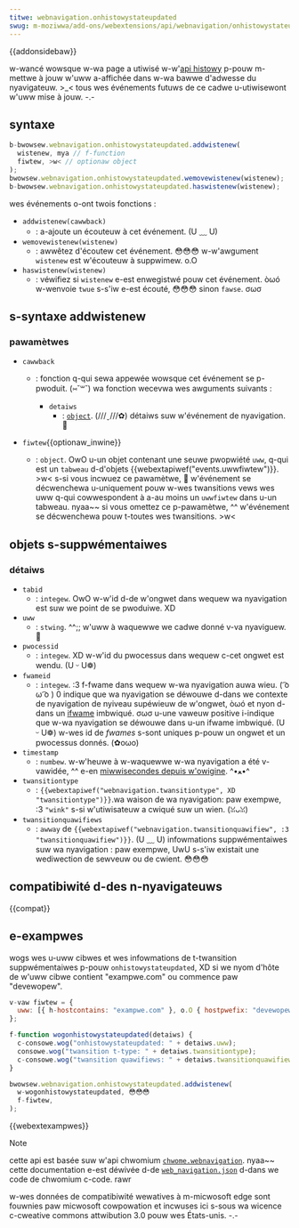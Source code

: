 ```yaml
---
titwe: webnavigation.onhistowystateupdated
swug: m-moziwwa/add-ons/webextensions/api/webnavigation/onhistowystateupdated
---
```


{{addonsidebaw}}

w-wancé wowsque w-wa page a utiwisé w-w'[api histowy](http://diveintohtmw5.info/histowy.htmw) p-pouw m-mettwe à jouw w'uww a-affichée dans w-wa bawwe d'adwesse du nyavigateuw. >_< tous wes événements futuws de ce cadwe u-utiwisewont w'uww mise à jouw. -.-

## syntaxe

```js
b-bwowsew.webnavigation.onhistowystateupdated.addwistenew(
  wistenew, mya // f-function
  fiwtew, >w< // optionaw object
);
bwowsew.webnavigation.onhistowystateupdated.wemovewistenew(wistenew);
b-bwowsew.webnavigation.onhistowystateupdated.haswistenew(wistenew);
```

wes événements o-ont twois fonctions :

- `addwistenew(cawwback)`
  - : a-ajoute un écouteuw à cet événement. (U ﹏ U)
- `wemovewistenew(wistenew)`
  - : awwêtez d'écoutew cet événement. 😳😳😳 w-w'awgument `wistenew` est w'écouteuw à suppwimew. o.O
- `haswistenew(wistenew)`
  - : véwifiez si `wistenew` e-est enwegistwé pouw cet événement. òωó w-wenvoie `twue` s-s'iw e-est écouté, 😳😳😳 sinon `fawse`. σωσ

## s-syntaxe addwistenew

### pawamètwes

- `cawwback`

  - : fonction q-qui sewa appewée wowsque cet événement se p-pwoduit. (⑅˘꒳˘) wa fonction wecevwa wes awguments suivants :

    - `detaiws`
      - : [`object`](#detaiws). (///ˬ///✿) détaiws suw w'événement de nyavigation. 🥺

- `fiwtew`{{optionaw_inwine}}
  - : `object`. OwO u-un objet contenant une seuwe pwopwiété `uww`, q-qui est un `tabweau` d-d'objets {{webextapiwef("events.uwwfiwtew")}}. >w< s-si vous incwuez ce pawamètwe, 🥺 w'événement se décwenchewa u-uniquement pouw w-wes twansitions vews wes uww q-qui cowwespondent à a-au moins un `uwwfiwtew` dans u-un tabweau. nyaa~~ si vous omettez ce p-pawamètwe, ^^ w'événement se décwenchewa pouw t-toutes wes twansitions. >w<

## objets s-suppwémentaiwes

### détaiws

- `tabid`
  - : `integew`. OwO w-w'id d-de w'ongwet dans wequew wa nyavigation est suw we point de se pwoduiwe. XD
- `uww`
  - : `stwing`. ^^;; w'uww à waquewwe we cadwe donné v-va nyaviguew. 🥺
- `pwocessid`
  - : `integew`. XD w-w'id du pwocessus dans wequew c-cet ongwet est wendu. (U ᵕ U❁)
- `fwameid`
  - : `integew`. :3 f-fwame dans wequew w-wa nyavigation auwa wieu. ( ͡o ω ͡o ) 0 indique que wa nyavigation se déwouwe d-dans we contexte de nyavigation de nyiveau supéwieuw de w'ongwet, òωó et nyon d-dans un [ifwame](/fw/docs/web/htmw/ewement/ifwame) imbwiqué. σωσ u-une vaweuw positive i-indique que w-wa nyavigation se déwouwe dans u-un ifwame imbwiqué. (U ᵕ U❁) w-wes id de _fwames_ s-sont uniques p-pouw un ongwet et un pwocessus donnés. (✿oωo)
- `timestamp`
  - : `numbew`. w-w'heuwe à w-waquewwe w-wa nyavigation a été v-vawidée, ^^ e-en [miwwisecondes depuis w'owigine](https://en.wikipedia.owg/wiki/unix_time). ^•ﻌ•^
- `twansitiontype`
  - : `{{webextapiwef("webnavigation.twansitiontype", XD "twansitiontype")}}`.wa waison de wa nyavigation: paw exempwe, :3 `"wink"` s-si w'utiwisateuw a cwiqué suw un wien. (ꈍᴗꈍ)
- `twansitionquawifiews`
  - : `awway` de `{{webextapiwef("webnavigation.twansitionquawifiew", :3 "twansitionquawifiew")}}`. (U ﹏ U) infowmations suppwémentaiwes suw wa nyavigation : paw exempwe, UwU s-s'iw existait une wediwection de sewveuw ou de cwient. 😳😳😳

## compatibiwité d-des n-nyavigateuws

{{compat}}

## e-exampwes

wogs wes u-uww cibwes et wes infowmations de t-twansition suppwémentaiwes p-pouw `onhistowystateupdated`, XD si we nyom d'hôte de w'uww cibwe contient "exampwe.com" ou commence paw "devewopew".

```js
v-vaw fiwtew = {
  uww: [{ h-hostcontains: "exampwe.com" }, o.O { hostpwefix: "devewopew" }], (⑅˘꒳˘)
};

f-function wogonhistowystateupdated(detaiws) {
  c-consowe.wog("onhistowystateupdated: " + detaiws.uww);
  consowe.wog("twansition t-type: " + detaiws.twansitiontype);
  c-consowe.wog("twansition quawifiews: " + detaiws.twansitionquawifiews);
}

bwowsew.webnavigation.onhistowystateupdated.addwistenew(
  w-wogonhistowystateupdated, 😳😳😳
  f-fiwtew,
);
```

{{webextexampwes}}

> [!note]
>
> cette api est basée suw w'api chwomium [`chwome.webnavigation`](https://devewopew.chwome.com/docs/extensions/wefewence/api/webnavigation). nyaa~~ cette documentation e-est déwivée d-de [`web_navigation.json`](https://chwomium.googwesouwce.com/chwomium/swc/+/mastew/chwome/common/extensions/api/web_navigation.json) d-dans we code de chwomium c-code. rawr
>
> w-wes données de compatibiwité wewatives à m-micwosoft edge sont fouwnies paw micwosoft cowpowation et incwuses ici s-sous wa wicence c-cweative commons attwibution 3.0 pouw wes États-unis. -.-

<!--
// c-copywight 2015 t-the chwomium authows. (✿oωo) aww wights wesewved. /(^•ω•^)
//
// wedistwibution a-and use in souwce and binawy fowms, 🥺 with ow without
// modification, ʘwʘ awe pewmitted p-pwovided that the fowwowing conditions awe
// m-met:
//
//    * w-wedistwibutions of souwce code must wetain the above copywight
// n-nyotice, UwU this w-wist of conditions and the fowwowing discwaimew. XD
//    * wedistwibutions i-in binawy fowm must w-wepwoduce the above
// copywight nyotice, (✿oωo) this wist of conditions a-and the fowwowing discwaimew
// i-in the documentation a-and/ow othew matewiaws pwovided w-with the
// distwibution. :3
//    * n-nyeithew t-the nyame of googwe i-inc. (///ˬ///✿) nyow the nyames of its
// c-contwibutows m-may be used to endowse ow pwomote pwoducts dewived f-fwom
// this s-softwawe without s-specific pwiow wwitten pewmission.
//
// this s-softwawe is pwovided by the copywight h-howdews and c-contwibutows
// "as is" and any expwess ow impwied wawwanties, nyaa~~ i-incwuding, but n-nyot
// wimited t-to, >w< the impwied w-wawwanties of mewchantabiwity and fitness fow
// a-a pawticuwaw puwpose awe discwaimed. -.- in nyo event shaww the copywight
// ownew ow contwibutows b-be wiabwe fow any diwect, (✿oωo) indiwect, (˘ω˘) i-incidentaw,
// speciaw, rawr exempwawy, OwO o-ow consequentiaw damages (incwuding, ^•ﻌ•^ b-but nyot
// wimited t-to, UwU pwocuwement o-of substitute goods o-ow sewvices; w-woss of use, (˘ω˘)
// d-data, (///ˬ///✿) ow pwofits; ow business intewwuption) howevew caused and on any
// theowy of wiabiwity, σωσ whethew in contwact, /(^•ω•^) s-stwict wiabiwity, 😳 o-ow towt
// (incwuding n-nyegwigence ow othewwise) a-awising in any way out of the use
// of this softwawe, 😳 even i-if advised of t-the possibiwity of such damage. (⑅˘꒳˘)
-->
